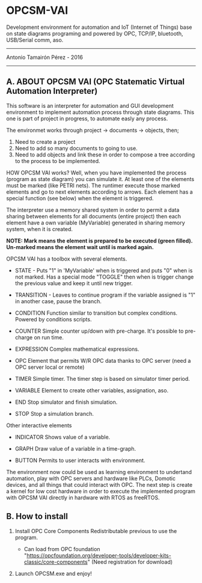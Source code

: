 # OPCSM-VAI
Development environment for automation and IoT (Internet of Things) base on state diagrams programing and powered by OPC, TCP/IP, bluetooth, USB/Serial comm, aso.

*****************************
Antonio Tamairón Pérez - 2016
*****************************

A. ABOUT OPCSM VAI (OPC Statematic Virtual Automation Interpreter)
------------------------------------------------------------------
This software is an interpreter for automation and GUI development environment to implement automation process through state diagrams.
This one is part of project in progress, to automate easly any process.

The environmet works through project -> documents -> objects, then;

1. Need to create a project
2. Need to add so many documents to going to use.
3. Need to add objects and link these in order to compose a tree according to the process to be implemented.

HOW OPCSM VAI works?
Well, when you have implemented the process (program as state diagram) you can simulate it. 
At least one of the elements must be marked (like PETRI nets). The runtimer execute those marked elements and go to next elements 
according to arrows. Each element has a special function (see below) when the element is triggered.

The interpreter use a memory shared system in order to permit a data sharing between elements for all documents (entire project) then
each element have a own variable (MyVariable) generated in sharing memory system, when it is created.

<b>NOTE: Mark means the element is prepared to be executed (green filled). Un-marked means the element wait until is marked again.</b>

OPCSM VAI has a toolbox with several elements.

 - STATE -
   Puts "1" in 'MyVariable' when is triggered and puts "0" when is not marked. 
   Has a special mode "TOGGLE" then when is trigger change the previous value and
   keep it until new trigger.
   
 - TRANSITION -
   Leaves to continue program if the variable assigned is "1" in another case, pause the branch.
   
 - CONDITION
   Function similar to transition but complex conditions. Powered by conditions scripts.
   
 - COUNTER
   Simple counter up/down with pre-charge. It's possible to pre-charge on run time.
   
 - EXPRESSION
   Complex mathematical expressions.
   
 - OPC
   Element that permits W/R OPC data thanks to OPC server (need a OPC server local or remote)
   
 - TIMER
   Simple timer. The timer step is based on simulator timer period.
   
 - VARIABLE
   Element to create other variables, assignation, aso.
 
 - END
   Stop simulator and finish simulation.
   
 - STOP
   Stop a simulation branch.

 Other interactive elements

 - INDICATOR
   Shows value of a variable.
   
 - GRAPH
   Draw value of a variable in a time-graph.
   
 - BUTTON
   Permits to user interacts with environment.

The environment now could be used as learning environment to undertand automation, play with OPC servers and hardware like PLCs, Domotic devices,
and all things that could interact with OPC. The next step is create a kernel for low cost hardware in order to execute the implemented program
with OPCSM VAI directly in hardware with RTOS as freeRTOS.

B. How to install
-----------------
1. Install OPC Core Components Redistributable previous to use the program.
   - Can load from OPC foundation "https://opcfoundation.org/developer-tools/developer-kits-classic/core-components" (Need registration for download)
   
2. Launch OPCSM.exe and enjoy!
